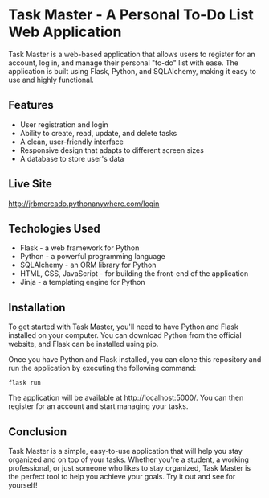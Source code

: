 
# Task Master - A Personal To-Do List Web Application

Task Master is a web-based application that allows users to register for an account, log in, and manage their personal "to-do" list with ease. The application is built using Flask, Python, and SQLAlchemy, making it easy to use and highly functional.

## Features

- User registration and login
- Ability to create, read, update, and delete tasks
- A clean, user-friendly interface
- Responsive design that adapts to different screen sizes
- A database to store user's data


## Live Site
http://jrbmercado.pythonanywhere.com/login



## Techologies Used

- Flask - a web framework for Python
- Python - a powerful programming language
- SQLAlchemy - an ORM library for Python
- HTML, CSS, JavaScript - for building the front-end of the application
- Jinja - a templating engine for Python

## Installation

To get started with Task Master, you'll need to have Python and Flask installed on your computer. You can download Python from the official website, and Flask can be installed using pip.

Once you have Python and Flask installed, you can clone this repository and run the application by executing the following command:

```terminal
flask run
```

The application will be available at http://localhost:5000/. You can then register for an account and start managing your tasks.


## Conclusion

Task Master is a simple, easy-to-use application that will help you stay organized and on top of your tasks. Whether you're a student, a working professional, or just someone who likes to stay organized, Task Master is the perfect tool to help you achieve your goals. Try it out and see for yourself!